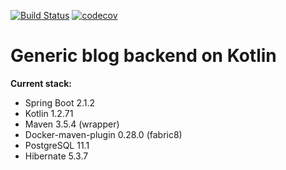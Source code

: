 [![Build Status](https://travis-ci.com/acmilanfan/blog-backend-kotlin.svg?branch=master)](https://travis-ci.com/acmilanfan/blog-backend-kotlin)
[![codecov](https://codecov.io/gh/acmilanfan/blog-backend-kotlin/branch/master/graph/badge.svg)](https://codecov.io/gh/acmilanfan/blog-backend-kotlin)

# Generic blog backend on Kotlin

**Current stack:**
* Spring Boot 2.1.2
* Kotlin 1.2.71
* Maven 3.5.4 (wrapper)
* Docker-maven-plugin 0.28.0 (fabric8)
* PostgreSQL 11.1
* Hibernate 5.3.7